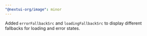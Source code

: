 ```yaml
---
"@nextui-org/image": minor
---
```


Added `errorFallbackSrc` and `loadingFallbackSrc` to display different fallbacks for loading and error states.
